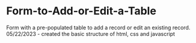 # Form-to-Add-or-Edit-a-Table

Form with a pre-populated table to add a record or edit an existing record.
05/22/2023 - created the basic structure of html, css and javascript
